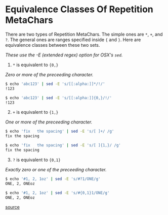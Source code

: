 # Equivalence Classes Of Repetition MetaChars

There are two types of Repetition MetaChars. The simple ones are `*`, `+`, and
`?`. The general ones are ranges specified inside `{` and `}`. Here are
equivalence classes between these two sets.

_These use the -E (extended regex) option for OSX's `sed`._

1. `*` is equivalent to `{0,}`

_Zero or more of the preceeding character._

```bash
$ echo 'abc123' | sed -E 's/[[:alpha:]]*/!/'
!123

$ echo 'abc123' | sed -E 's/[[:alpha:]]{0,}/!/'
!123
```

2. `+` is equivalent to `{1,}`

_One or more of the preceeding character._

```bash
$ echo 'fix   the spacing' | sed -E 's/[ ]+/ /g'
fix the spacing

$ echo 'fix   the spacing' | sed -E 's/[ ]{1,}/ /g'
fix the spacing
```

3. `?` is equivalent to `{0,1}`

_Exactly zero or one of the preceeding character._

```bash
$ echo '#1, 2, 1oz' | sed -E 's/#?1/ONE/g'
ONE, 2, ONEoz

$ echo '#1, 2, 1oz' | sed -E 's/#{0,1}1/ONE/g'
ONE, 2, ONEoz
```

[source](https://www.goodreads.com/book/show/19407377-definitive-guide-to-sed)
